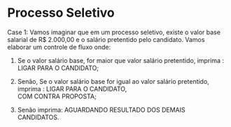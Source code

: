 #  Processo Seletivo

Case 1: Vamos imaginar que em um processo seletivo, existe o valor base salarial de R$ 2.000,00 
e o salário pretentido pelo candidato. Vamos elaborar um controle de fluxo onde:



1. Se o valor salário base, for maior que valor salário pretentido, imprima : LIGAR PARA O CANDIDATO;

2. Senão, Se o valor salário base for igual ao valor salário pretentido, imprima : LIGAR PARA O CANDIDATO,  
COM CONTRA PROPOSTA;

3. Senão imprima: AGUARDANDO RESULTADO DOS DEMAIS CANDIDATOS.
